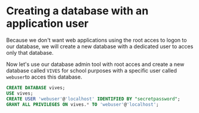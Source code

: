 # Creating a database with an application user

Because we don't want web applications using the root acces to logon to our database, we will create a new database with a dedicated user to acces only that database.

Now let's use our database admin tool with root acces and create a new database called `VIVES` for school purposes with a specific user called `webuser`to acces this database.

```sql
CREATE DATABASE vives;
USE vives;
CREATE USER 'webuser'@'localhost' IDENTIFIED BY "secretpassword";
GRANT ALL PRIVILEGES ON vives.* TO 'webuser'@'localhost';
```